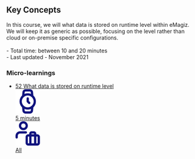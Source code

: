 <div class="ez-academy">
	<div class="ez-academy__body">
		<main class="master">
	<h2 class="title">Key Concepts</h2>
    <p>
        In this course, we will what data is stored on runtime level within eMagiz. We will keep it as generic as possible, focusing on the level rather than cloud or on-premise specific configurations.
        </br></br>
        - Total time: between 10 and 20 minutes
        </br>
        - Last updated - November 2021
    </p>
    <h3 class="title">Micro-learnings</h3>
    <ul class="strip-container">
        <li class="strip">
            <a href="../../docs/microlearning/advanced-key-platform-concepts-what-data-is-stored-on-runtime-level" class="strip__link">
            <label for="" class="strip__label">
                <span>52</span>
                What data is stored on runtime level
            </label>
            <div class="strip__attribute">
                <img class="strip__attribute-icon strip__attribute-icon--duration" src="../../img/microlearning/academy_index/icon-duration32.svg"/>
                <div class="strip__attribute-label">5 minutes</div>
            </div>
            <div class="strip__attribute">
                <img class="strip__attribute-icon strip__attribute-icon--roles" src="../../img/microlearning/academy_index/icon-roles32.svg"/>
                <div class="strip__attribute-label">All</div>
            </div>
        </a>
        </li> 	  
    </ul>
    </main>
    </div>
</div>